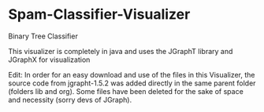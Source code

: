 # Spam-Classifier-Visualizer
Binary Tree Classifier

This visualizer is completely in java and uses the JGraphT library and JGraphX for visualization

Edit: In order for an easy download and use of the files in this Visualizer, the source code from jgrapht-1.5.2 was added directly in the same parent folder (folders lib and org). Some files have been deleted for the sake of space and necessity (sorry devs of JGraph). 


